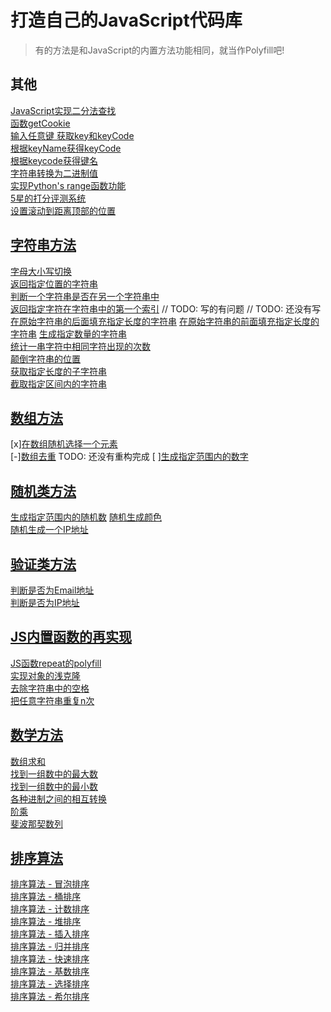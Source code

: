 # 打造自己的JavaScript代码库

> 有的方法是和JavaScript的内置方法功能相同，就当作Polyfill吧!


## 其他
[JavaScript实现二分法查找](binarySearch.js)  
[函数getCookie](getCookie.js)  
[输入任意键 获取key和keyCode](getKeyAndCode.js)  
[根据keyName获得keyCode](getKeyCode.js)  
[根据keycode获得键名](getKeyName.js)  
[字符串转换为二进制值](HexadecimalConversion.js)  
[实现Python's range函数功能](range.js)  
[5星的打分评测系统](rating.js)  
[设置滚动到距离顶部的位置](setScrollTo.js)  


## [字符串方法](String)  
[字母大小写切换](String/changeCase.js)  
[返回指定位置的字符串](String/charAt.js)  
[判断一个字符串是否在另一个字符串中](String/includes.js)  
[返回指定字符在字符串中的第一个索引](String/indexOf.js)  // TODO: 写的有问题
[](String/lastIndexOf.js)   // TODO:   还没有写
[在原始字符串的后面填充指定长度的字符串](String/padEnd.js)
[在原始字符串的前面填充指定长度的字符串](String/padStart.js)
[生成指定数量的字符串](String/repeat.js)  
[统计一串字符中相同字符出现的次数](String/repeatCount.js)  
[颠倒字符串的位置](String/reverse.js)  
[获取指定长度的子字符串](String/substr.js)  
[截取指定区间内的字符串](String/substring.js)  


## [数组方法](Array)  
[x][在数组随机选择一个元素](Array/choice.js)  
[-][数组去重](Array/deleteArrayRepeat.js)  TODO: 还没有重构完成
[ ][生成指定范围内的数字](Array/range.js)


## [随机类方法](Random)
[生成指定范围内的随机数](Random/randomNumber.js)
[随机生成颜色](Random/randomColor.js)  
[随机生成一个IP地址](Random/randomIP.js)  


## [验证类方法](Validate)  
[判断是否为Email地址](Validate/isEmail.js)  
[判断是否为IP地址](Validate/isIP.js)  


## [JS内置函数的再实现](JS_Function)   
[JS函数repeat的polyfill](JS_Function/polyfill_repeat.js)  
[实现对象的浅克隆](JS_Function/shadowClone.js)  
[去除字符串中的空格](JS_Function/trim.js)  
[把任意字符串重复n次](JS_Function/repeat.js)  


## [数学方法](Math)  
[数组求和](Math/sum.js)  
[找到一组数中的最大数](Math/maxNumber.js)  
[找到一组数中的最小数](Math/minNumber.js)  
[各种进制之间的相互转换](Math/numberTranslate.js)  
[阶乘](Math/factorial.js)  
[斐波那契数列](Math/fibonacci.js)


## [排序算法](Sort)  
[排序算法 - 冒泡排序](Sort/sortBubble.js)  
[排序算法 - 桶排序](Sort/sortBucket.js)  
[排序算法 - 计数排序](Sort/sortCounting.js)  
[排序算法 - 堆排序](Sort/sortHeap.js)  
[排序算法 - 插入排序](Sort/sortInsertion.js)  
[排序算法 - 归并排序](Sort/sortMerge.js)  
[排序算法 - 快速排序](Sort/sortQuick.js)  
[排序算法 - 基数排序](Sort/sortRadix.js)  
[排序算法 - 选择排序](Sort/sortSelection.js)  
[排序算法 - 希尔排序](Sort/sortShell.js)  